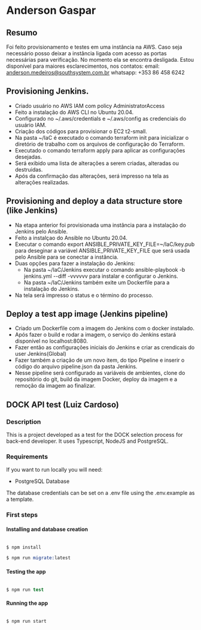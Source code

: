 # Anderson Gaspar

## Resumo
Foi feito provisionamento e testes em uma instância na AWS. Caso seja necessário posso deixar a instância ligada com acesso as portas necessárias para verificação. No momento ela se encontra desligada.
Estou disponível para maiores esclarecimentos, nos contatos:
email: anderson.medeiros@southsystem.com.br
whatsapp: +‎353 86 458 6242

## Provisioning Jenkins.
* Criado usuário no AWS IAM com policy AdministratorAccess
* Feito a instalação do AWS CLI no Ubuntu 20.04.
* Configurado no ~/.aws/credentials e ~/.aws/config as credenciais do usuário IAM.
* Criação dos códigos para provisionar o EC2 t2-small.
* Na pasta ~/IaC é executado o comando terraform init para inicializar o diretório de trabalho com os arquivos de configuração do Terraform.
* Executado o comando terraform apply para aplicar as configurações desejadas.
* Será exibido uma lista de alterações a serem criadas, alteradas ou destruidas.
* Após da confirmação das alterações, será impresso na tela as alterações realizadas.

## Provisioning and deploy a data structure store (like Jenkins)
* Na etapa anterior foi provisionada uma instância para a instalação do Jenkins pelo Ansible.
* Feito a instalçao do Ansible no Ubuntu 20.04.
* Executar o comando export ANSIBLE_PRIVATE_KEY_FILE=~/IaC/key.pub para deseginar a variável ANSIBLE_PRIVATE_KEY_FILE que será usada pelo Ansible para se conectar a instância.
* Duas opções para fazer a instalação do Jenkins:
    * Na pasta ~/IaC/Jenkins executar o comando ansible-playbook -b jenkins.yml --diff -vvvvvv para instalar e configurar o Jenkins.
    * Na pasta ~/IaC/Jenkins também exite um Dockerfile para a instalação do Jenkins.
* Na tela será impresso o status e o término do processo.

## Deploy a test app image (Jenkins pipeline)
* Criado um Dockerfile com a imagem do Jenkins com o docker instalado.
* Após fazer o build e rodar a imagem, o serviço do Jenkins estará disponível no localhost:8080.
* Fazer então as configurações iniciais do Jenkins e criar as crendicais do user Jenkins(Global)
* Fazer também a criação de um novo item, do tipo Pipeline e inserir o código do arquivo pipeline.json da pasta Jenkins.
* Nesse pipeline será configurado as variáveis de ambientes, clone do repositório do git, build da imagem Docker, deploy da imagem e a remoção da imagem ao finalizar.




## DOCK API test  (Luiz Cardoso)

### Description

This is a project developed as a test for the DOCK selection process for back-end developer. It uses Typescript, NodeJS and PostgreSQL.

### Requirements

If you want to run locally you will need:


- PostgreSQL Database

The database credentials can be set on a .env file using the .env.example as a template.
  
### First steps
#### Installing and database creation

```s

$ npm install

$ npm run migrate:latest

```

#### Testing the app

  

```s

$ npm run test

```

  

#### Running the app

```s

$ npm run start

```
